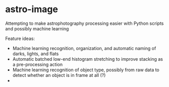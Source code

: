 # astro-image
Attempting to make astrophotography processing easier with Python scripts and possibly machine learning

Feature ideas:
* Machine learning recognition, organization, and automatic naming of darks, lights, and flats
* Automatic batched low-end histogram stretching to improve stacking as a pre-processing action
* Machine learning recognition of object type, possibly from raw data to detect whether an object is in frame at all (?)
* 
